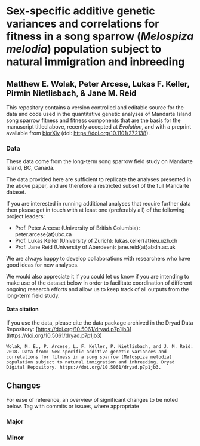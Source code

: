 # Sex-specific additive genetic variances and correlations for fitness in a song sparrow (*Melospiza melodia*) population subject to natural immigration and inbreeding

## Matthew E. Wolak, Peter Arcese, Lukas F. Keller, Pirmin Nietlisbach, & Jane M. Reid

This repository contains a version controlled and editable source for the data and code used in the quantitative genetic analyses of Mandarte Island song sparrow fitness and fitness components that are the basis for the manuscript titled above, recently accepted at *Evolution*, and with a preprint available from [biorXiv](https://www.biorxiv.org/content/early/2018/02/26/272138) (doi: https://doi.org/10.1101/272138).

### Data

These data come from the long-term song sparrow field study on Mandarte Island, BC, Canada.

The data provided here are sufficient to replicate the analyses presented in the above paper, and are therefore a restricted subset of the full Mandarte dataset.

If you are interested in running additional analyses that require further data then please get in touch with at least one (preferably all) of the following project leaders:
  - Prof. Peter Arcese (University of British Columbia): peter.arcese{at}ubc.ca
  - Prof. Lukas Keller (University of Zurich): lukas.keller{at}ieu.uzh.ch
  - Prof. Jane Reid (University of Aberdeen): jane.reid{at}abdn.ac.uk

We are always happy to develop collaborations with researchers who have good ideas for new analyses.

We would also appreciate it if you could let us know if you are intending to make use of the dataset below in order to facilitate coordination of different ongoing research efforts and allow us to keep track of all outputs from the long-term field study.

#### Data citation
If you use the data, please cite the data package archived in the Dryad Data Repository: [https://doi.org/10.5061/dryad.p7p1jb3](https://doi.org/10.5061/dryad.p7p1jb3)
```
Wolak, M. E., P. Arcese, L. F. Keller, P. Nietlisbach, and J. M. Reid. 2018. Data from: Sex-specific additive genetic variances and correlations for fitness in a song sparrow (Melospiza melodia) population subject to natural immigration and inbreeding. Dryad Digital Repository. https://doi.org/10.5061/dryad.p7p1jb3.
```

## Changes

For ease of reference, an overview of significant changes to be noted below. Tag with commits or issues, where appropriate

### Major

### Minor

